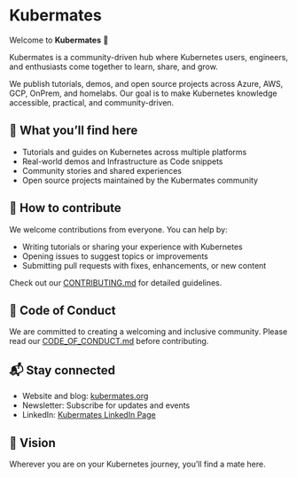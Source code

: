# Kubermates

Welcome to **Kubermates** 👋

Kubermates is a community-driven hub where Kubernetes users, engineers, and enthusiasts come together to learn, share, and grow.

We publish tutorials, demos, and open source projects across Azure, AWS, GCP, OnPrem, and homelabs. Our goal is to make Kubernetes knowledge accessible, practical, and community-driven.

## 🚀 What you’ll find here

* Tutorials and guides on Kubernetes across multiple platforms
* Real-world demos and Infrastructure as Code snippets
* Community stories and shared experiences
* Open source projects maintained by the Kubermates community

## 👥 How to contribute

We welcome contributions from everyone. You can help by:

* Writing tutorials or sharing your experience with Kubernetes
* Opening issues to suggest topics or improvements
* Submitting pull requests with fixes, enhancements, or new content

Check out our [CONTRIBUTING.md](CONTRIBUTING.md) for detailed guidelines.

## 📖 Code of Conduct

We are committed to creating a welcoming and inclusive community.
Please read our [CODE\_OF\_CONDUCT.md](CODE_OF_CONDUCT.md) before contributing.

## 📬 Stay connected

* Website and blog: [kubermates.org](https://kubermates.org)
* Newsletter: Subscribe for updates and events
* LinkedIn: [Kubermates LinkedIn Page](https://www.linkedin.com/company/kubermates)
<!-- * CNCF Slack: Join us in the Kubernetes community -->

## 🌟 Vision

Wherever you are on your Kubernetes journey, you’ll find a mate here.
